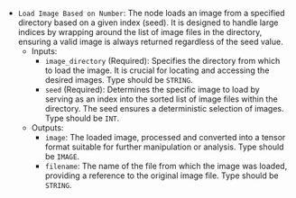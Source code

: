 - `Load Image Based on Number`: The node loads an image from a specified directory based on a given index (seed). It is designed to handle large indices by wrapping around the list of image files in the directory, ensuring a valid image is always returned regardless of the seed value.
    - Inputs:
        - `image_directory` (Required): Specifies the directory from which to load the image. It is crucial for locating and accessing the desired images. Type should be `STRING`.
        - `seed` (Required): Determines the specific image to load by serving as an index into the sorted list of image files within the directory. The seed ensures a deterministic selection of images. Type should be `INT`.
    - Outputs:
        - `image`: The loaded image, processed and converted into a tensor format suitable for further manipulation or analysis. Type should be `IMAGE`.
        - `filename`: The name of the file from which the image was loaded, providing a reference to the original image file. Type should be `STRING`.
